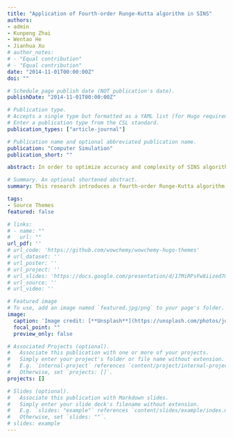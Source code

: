 ```yaml
---
title: "Application of Fourth-order Runge-Kutta algorithm in SINS"
authors:
- admin
- Kunpeng Zhai
- Wentao He
- Jianhua Xu
# author_notes:
# - "Equal contribution"
# - "Equal contribution"
date: "2014-11-01T00:00:00Z"
doi: ""

# Schedule page publish date (NOT publication's date).
publishDate: "2014-11-01T00:00:00Z"

# Publication type.
# Accepts a single type but formatted as a YAML list (for Hugo requirements).
# Enter a publication type from the CSL standard.
publication_types: ["article-journal"]

# Publication name and optional abbreviated publication name.
publication: "Computer Simulation"
publication_short: ""

abstract: In order to optimize accuracy and complexity of SINS algorithm, this work applied Fourth-order  Runge-Kutta  algorithm  on attitude  and  velocity  calculation.  It  is  shown  that  this method leads to  a better  performance.  First  of  all, high  accuracy  digital integration  algorithm for calculating  attitude, velocity  and  position  was  carried  out  according to the  previous findings  was introduced.  After  that,  new  algorithms  of  attitude  and  velocity  calculation  using  the  theory  of  Runge-Kutta  algorithm  were  deduced  in  detail.  By  adopting  the  data  of  trajectory  generator,  the error  feature  curves  of  navigation  results  from  the  two  algorithms  (that  is  the  previous  digital integration  algorithm  and  the  new  algorithm  based  on  Runge -Kutta  algorithm)  were  obtained, respectively. Comparison with the two algorithms clearly shows that the performance of Fourth-order Runge-Kutta algorithm  is better  than  that of high accuracy digital  integration algorithm.

# Summary. An optional shortened abstract.
summary: This research introduces a fourth-order Runge-Kutta algorithm to enhance the accuracy and performance of Strapdown Inertial Navigation System (SINS) calculations compared to traditional high-accuracy digital integration methods.

tags:
- Source Themes
featured: false

# links:
# - name: ""
#   url: ""
url_pdf: ''
# url_code: 'https://github.com/wowchemy/wowchemy-hugo-themes'
# url_dataset: ''
# url_poster: ''
# url_project: ''
# url_slides: 'https://docs.google.com/presentation/d/17MiRPsFw8iized7m4K3Ad8J7KvCzSgLO/edit?usp=sharing&ouid=109493805994328969677&rtpof=true&sd=true'
# url_source: ''
# url_video: ''

# Featured image
# To use, add an image named `featured.jpg/png` to your page's folder. 
image:
  caption: 'Image credit: [**Unsplash**](https://unsplash.com/photos/jdD8gXaTZsc)'
  focal_point: ""
  preview_only: false

# Associated Projects (optional).
#   Associate this publication with one or more of your projects.
#   Simply enter your project's folder or file name without extension.
#   E.g. `internal-project` references `content/project/internal-project/index.md`.
#   Otherwise, set `projects: []`.
projects: []

# Slides (optional).
#   Associate this publication with Markdown slides.
#   Simply enter your slide deck's filename without extension.
#   E.g. `slides: "example"` references `content/slides/example/index.md`.
#   Otherwise, set `slides: ""`.
# slides: example
---
```

